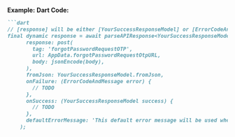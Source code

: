 **Example:**
**Dart Code:**

```markdown
```dart
// [response] will be either [YourSuccessResponseModel] or [ErrorCodeAndMessage]
final dynamic response = await parseAPIResponse<YourSuccessResponseModel>(
      response: post(
        tag: 'forgotPasswordRequestOTP',
        url: AppData.forgotPasswordRequestOtpURL,
        body: jsonEncode(body),
      ),
      fromJson: YourSuccessResponseModel.fromJson,
      onFailure: (ErrorCodeAndMessage error) {
        // TODO
      },
      onSuccess: (YourSuccessResponseModel success) {
        // TODO
      },
      defaultErrorMessage: 'This default error message will be used when the error cannot be detected.',
    );
